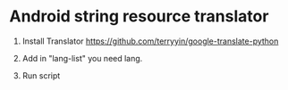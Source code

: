Android string resource translator
==================================

1) Install Translator https://github.com/terryyin/google-translate-python

2) Add in "lang-list" you need lang.

3) Run script
